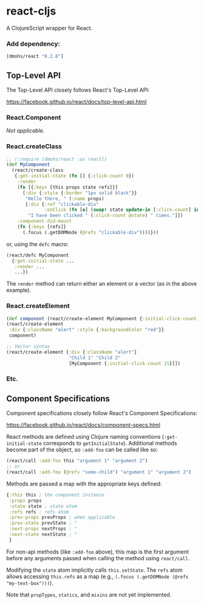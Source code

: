 # react-cljs
A ClojureScript wrapper for React.

### Add dependency:

```clj
[dmohs/react "0.2.8"]
```

## Top-Level API

The Top-Level API closely follows React's Top-Level API:

https://facebook.github.io/react/docs/top-level-api.html

### React.Component

*Not applicable.*

### React.createClass

```clj
;; (:require [dmohs/react :as react])
(def MyComponent
  (react/create-class
   {:get-initial-state (fn [] {:click-count 0})
    :render
    (fn [{:keys [this props state refs]}]
      [:div {:style {:border "1px solid black"}}
       "Hello there, " (:name props)
       [:div {:ref "clickable-div"
              :onClick (fn [e] (swap! state update-in [:click-count] inc))}
        "I have been clicked " (:click-count @state) " times."]])
    :component-did-mount
    (fn {:keys [refs]}
      (.focus (.getDOMNode (@refs "clickable-div"))))}))
```

or, using the `defc` macro:
```clj
(react/defc MyComponent
  {:get-initial-state ...
   :render ...
   ...})
```

The `render` method can return either an element or a vector (as in the above example).

### React.createElement

```clj
(def component (react/create-element MyComponent {:initial-click-count 15}))
(react/create-element
 :div {:className "alert" :style {:backgroundColor "red"}}
 component)

;; Vector syntax
(react/create-element [:div {:className "alert"}
                       "Child 1" "Child 2"
                       [MyComponent {:initial-click-count 15}]])
```

### Etc.

## Component Specifications

Component specifications closely follow React's Component Specifications:

https://facebook.github.io/react/docs/component-specs.html

React methods are defined using Clojure naming conventions (`:get-initial-state` corresponds to `getInitialState`). Additional methods become part of the object, so `:add-foo` can be called like so:
```clj
(react/call :add-foo this "argument 1" "argument 2")
;; or
(react/call :add-foo (@refs "some-child") "argument 1" "argument 2")
```

Methods are passed a map with the appropriate keys defined:

```clj
{:this this ; the component instance
 :props props
 :state state ; state atom
 :refs refs ; refs atom
 :prev-props prevProps ; when applicable
 :prev-state prevState ; "
 :next-props nextProps ; "
 :next-state nextState ; "
 }
```

For non-api methods (like `:add-foo` above), this map is the first argument before any arguments passed when calling the method using `react/call`.

Modifying the `state` atom implicitly calls `this.setState`. The `refs` atom allows accessing `this.refs` as a map (e.g., `(.focus (.getDOMNode (@refs "my-text-box")))`).

Note that `propTypes`, `statics`, and `mixins` are not yet implemented.

